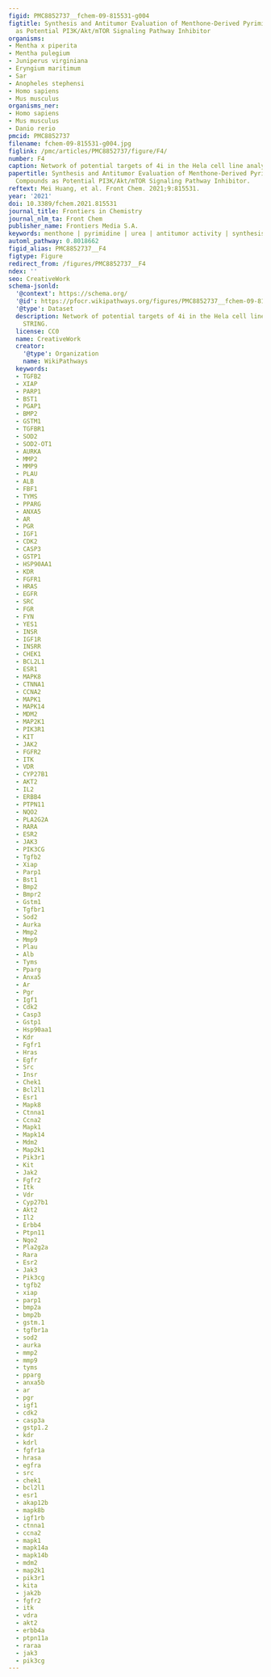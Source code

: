 ```yaml
---
figid: PMC8852737__fchem-09-815531-g004
figtitle: Synthesis and Antitumor Evaluation of Menthone-Derived Pyrimidine-Urea Compounds
  as Potential PI3K/Akt/mTOR Signaling Pathway Inhibitor
organisms:
- Mentha x piperita
- Mentha pulegium
- Juniperus virginiana
- Eryngium maritimum
- Sar
- Anopheles stephensi
- Homo sapiens
- Mus musculus
organisms_ner:
- Homo sapiens
- Mus musculus
- Danio rerio
pmcid: PMC8852737
filename: fchem-09-815531-g004.jpg
figlink: /pmc/articles/PMC8852737/figure/F4/
number: F4
caption: Network of potential targets of 4i in the Hela cell line analyzed by STRING.
papertitle: Synthesis and Antitumor Evaluation of Menthone-Derived Pyrimidine-Urea
  Compounds as Potential PI3K/Akt/mTOR Signaling Pathway Inhibitor.
reftext: Mei Huang, et al. Front Chem. 2021;9:815531.
year: '2021'
doi: 10.3389/fchem.2021.815531
journal_title: Frontiers in Chemistry
journal_nlm_ta: Front Chem
publisher_name: Frontiers Media S.A.
keywords: menthone | pyrimidine | urea | antitumor activity | synthesis | PI3K/AKT/mTOR
automl_pathway: 0.8018662
figid_alias: PMC8852737__F4
figtype: Figure
redirect_from: /figures/PMC8852737__F4
ndex: ''
seo: CreativeWork
schema-jsonld:
  '@context': https://schema.org/
  '@id': https://pfocr.wikipathways.org/figures/PMC8852737__fchem-09-815531-g004.html
  '@type': Dataset
  description: Network of potential targets of 4i in the Hela cell line analyzed by
    STRING.
  license: CC0
  name: CreativeWork
  creator:
    '@type': Organization
    name: WikiPathways
  keywords:
  - TGFB2
  - XIAP
  - PARP1
  - BST1
  - PGAP1
  - BMP2
  - GSTM1
  - TGFBR1
  - SOD2
  - SOD2-OT1
  - AURKA
  - MMP2
  - MMP9
  - PLAU
  - ALB
  - FBF1
  - TYMS
  - PPARG
  - ANXA5
  - AR
  - PGR
  - IGF1
  - CDK2
  - CASP3
  - GSTP1
  - HSP90AA1
  - KDR
  - FGFR1
  - HRAS
  - EGFR
  - SRC
  - FGR
  - FYN
  - YES1
  - INSR
  - IGF1R
  - INSRR
  - CHEK1
  - BCL2L1
  - ESR1
  - MAPK8
  - CTNNA1
  - CCNA2
  - MAPK1
  - MAPK14
  - MDM2
  - MAP2K1
  - PIK3R1
  - KIT
  - JAK2
  - FGFR2
  - ITK
  - VDR
  - CYP27B1
  - AKT2
  - IL2
  - ERBB4
  - PTPN11
  - NQO2
  - PLA2G2A
  - RARA
  - ESR2
  - JAK3
  - PIK3CG
  - Tgfb2
  - Xiap
  - Parp1
  - Bst1
  - Bmp2
  - Bmpr2
  - Gstm1
  - Tgfbr1
  - Sod2
  - Aurka
  - Mmp2
  - Mmp9
  - Plau
  - Alb
  - Tyms
  - Pparg
  - Anxa5
  - Ar
  - Pgr
  - Igf1
  - Cdk2
  - Casp3
  - Gstp1
  - Hsp90aa1
  - Kdr
  - Fgfr1
  - Hras
  - Egfr
  - Src
  - Insr
  - Chek1
  - Bcl2l1
  - Esr1
  - Mapk8
  - Ctnna1
  - Ccna2
  - Mapk1
  - Mapk14
  - Mdm2
  - Map2k1
  - Pik3r1
  - Kit
  - Jak2
  - Fgfr2
  - Itk
  - Vdr
  - Cyp27b1
  - Akt2
  - Il2
  - Erbb4
  - Ptpn11
  - Nqo2
  - Pla2g2a
  - Rara
  - Esr2
  - Jak3
  - Pik3cg
  - tgfb2
  - xiap
  - parp1
  - bmp2a
  - bmp2b
  - gstm.1
  - tgfbr1a
  - sod2
  - aurka
  - mmp2
  - mmp9
  - tyms
  - pparg
  - anxa5b
  - ar
  - pgr
  - igf1
  - cdk2
  - casp3a
  - gstp1.2
  - kdr
  - kdrl
  - fgfr1a
  - hrasa
  - egfra
  - src
  - chek1
  - bcl2l1
  - esr1
  - akap12b
  - mapk8b
  - igf1rb
  - ctnna1
  - ccna2
  - mapk1
  - mapk14a
  - mapk14b
  - mdm2
  - map2k1
  - pik3r1
  - kita
  - jak2b
  - fgfr2
  - itk
  - vdra
  - akt2
  - erbb4a
  - ptpn11a
  - raraa
  - jak3
  - pik3cg
---
```

